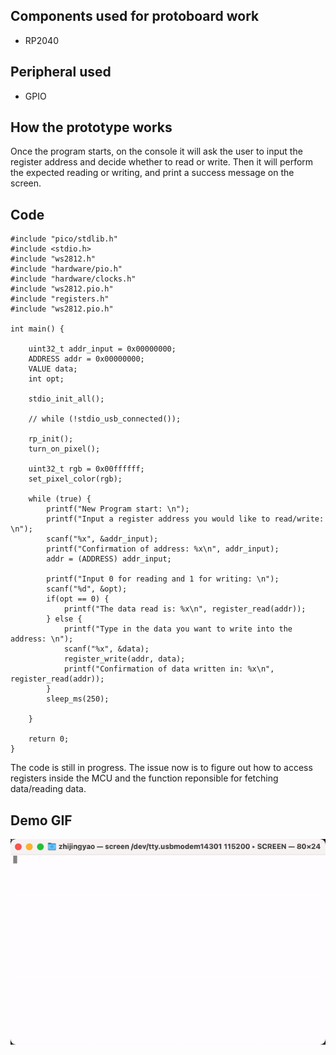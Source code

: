 ## Components used for protoboard work

- RP2040

## Peripheral used

- GPIO

## How the prototype works

Once the program starts, on the console it will ask the user to input the register address and decide whether to read or write. Then it will perform the expected reading or writing, and print a success message on the screen.

## Code

    #include "pico/stdlib.h"
    #include <stdio.h>
    #include "ws2812.h"
    #include "hardware/pio.h"
    #include "hardware/clocks.h"
    #include "ws2812.pio.h"
    #include "registers.h"
    #include "ws2812.pio.h"

    int main() {

        uint32_t addr_input = 0x00000000;
        ADDRESS addr = 0x00000000;
        VALUE data;
        int opt;

        stdio_init_all();

        // while (!stdio_usb_connected());

        rp_init();
        turn_on_pixel();

        uint32_t rgb = 0x00ffffff;
        set_pixel_color(rgb);

        while (true) {
            printf("New Program start: \n");
            printf("Input a register address you would like to read/write: \n");
            scanf("%x", &addr_input);
            printf("Confirmation of address: %x\n", addr_input);
            addr = (ADDRESS) addr_input;
        
            printf("Input 0 for reading and 1 for writing: \n");
            scanf("%d", &opt);
            if(opt == 0) {
                printf("The data read is: %x\n", register_read(addr));
            } else {
                printf("Type in the data you want to write into the address: \n");
                scanf("%x", &data);
                register_write(addr, data);
                printf("Confirmation of data written in: %x\n", register_read(addr));
            }
            sleep_ms(250);

        }

        return 0;
    }

    
The code is still in progress. The issue now is to figure out how to access registers inside the MCU and the function reponsible for fetching data/reading data.


## Demo GIF

![a](https://github.com/ZhijingY/ese5190-2022-lab2b-esp/blob/main/lab/02_repl/_part2.gif)
